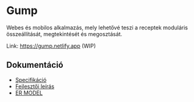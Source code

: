 # Gump

Webes és mobilos alkalmazás, mely lehetővé teszi a receptek moduláris összeállítását, megtekintését és megosztását.

Link: <https://gump.netlify.app> (WIP)

## Dokumentáció

- [Specifikáció](/docs/manual.md)
- [Fejlesztői leírás](/docs/dev.md)
- [ER MODEL](https://app.diagrams.net/#G1BBTGqKAzg2ffcl2lPW3dU6NtK2lj8m1L)

